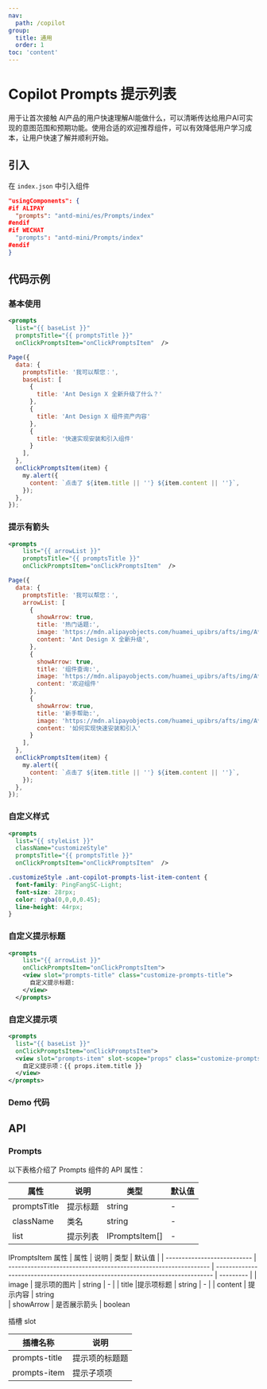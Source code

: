 ```yaml
---
nav:
  path: /copilot
group:
  title: 通用
  order: 1
toc: 'content'
---
```


# Copilot Prompts 提示列表

用于让首次接触 AI产品的用户快速理解AI能做什么，可以清晰传达给用户AI可实现的意图范围和预期功能。使用合适的欢迎推荐组件，可以有效降低用户学习成本，让用户快速了解并顺利开始。

## 引入

在 `index.json` 中引入组件

```json
"usingComponents": {
#if ALIPAY
  "prompts": "antd-mini/es/Prompts/index"
#endif
#if WECHAT
  "prompts": "antd-mini/Prompts/index"
#endif
}
```

## 代码示例

### 基本使用

```xml
<prompts 
  list="{{ baseList }}" 
  promptsTitle="{{ promptsTitle }}"
  onClickPromptsItem="onClickPromptsItem"  />
```

```javascript
Page({
  data: {
    promptsTitle: '我可以帮您：',
    baseList: [
      {
        title: 'Ant Design X 全新升级了什么？'
      },
      {
        title: 'Ant Design X 组件资产内容'
      },
      {
        title: '快速实现安装和引入组件'
      }
    ],
  },
  onClickPromptsItem(item) {
    my.alert({
      content: `点击了 ${item.title || ''} ${item.content || ''}`,
    });
  },
});
```

### 提示有箭头

```xml
<prompts 
    list="{{ arrowList }}" 
    promptsTitle="{{ promptsTitle }}"
    onClickPromptsItem="onClickPromptsItem"  />
```


```javascript
Page({
  data: {
    promptsTitle: '我可以帮您：',
    arrowList: [
      {
        showArrow: true,
        title: '热门话题:',
        image: 'https://mdn.alipayobjects.com/huamei_upibrs/afts/img/A*wJ5aRpr2q1wAAAAAAAAAAAAADkx8AQ/original',
        content: 'Ant Design X 全新升级',
      },
      {
        showArrow: true,
        title: '组件查询:',
        image: 'https://mdn.alipayobjects.com/huamei_upibrs/afts/img/A*R9L1RLo4x58AAAAAAAAAAAAADkx8AQ/original',
        content: '欢迎组件'
      },
      {
        showArrow: true,
        title: '新手帮助:',
        image: 'https://mdn.alipayobjects.com/huamei_upibrs/afts/img/A*7eRqQ4JpdccAAAAAAAAAAAAADkx8AQ/original',
        content: '如何实现快速安装和引入'
      }
    ],
  },
  onClickPromptsItem(item) {
    my.alert({
      content: `点击了 ${item.title || ''} ${item.content || ''}`,
    });
  },
});
```

### 自定义样式

```xml
<prompts 
  list="{{ styleList }}" 
  className="customizeStyle"
  promptsTitle="{{ promptsTitle }}"
  onClickPromptsItem="onClickPromptsItem"  />
```

```css
.customizeStyle .ant-copilot-prompts-list-item-content {
  font-family: PingFangSC-Light;
  font-size: 28rpx;
  color: rgba(0,0,0,0.45);
  line-height: 44rpx;
}

```

### 自定义提示标题

```xml
<prompts 
    list="{{ arrowList }}" 
    onClickPromptsItem="onClickPromptsItem">
    <view slot="prompts-title" class="customize-prompts-title">
      自定义提示标题:
    </view>
  </prompts>
```

### 自定义提示项

```xml
<prompts 
  list="{{ baseList }}" 
  onClickPromptsItem="onClickPromptsItem">
  <view slot="prompts-item" slot-scope="props" class="customize-prompts-item">
    自定义提示项：{{ props.item.title }}
  </view>
</prompts>
```

### Demo 代码

<code src='../../copilot-demo/pages/Prompts/index'></code>

## API

### Prompts

以下表格介绍了 Prompts 组件的 API 属性：

| 属性                        | 说明                                                            | 类型                                                                          | 默认值    |
| --------------------------- | --------------------------------------------------------------- | ----------------------------------------------------------------------------- | --------- |
| promptsTitle             | 提示标题                                                    | string                                                                        | -         |
| className                   | 类名                                                            | string                                                                        | -         |
| list                       | 提示列表                                                         | IPromptsItem[]                                                                        | -         |

IPromptsItem 属性
| 属性                        | 说明                                                            | 类型                                                                          | 默认值    |
| --------------------------- | --------------------------------------------------------------- | ----------------------------------------------------------------------------- | --------- |
| image             | 提示项的图片                                                    | string                                                                        | -         |
| title                   |提示项标题                                                          | string                                                                        | -         |
| content                       | 提示内容                                                         | string       
| showArrow                       | 是否展示箭头                                                    | boolean     

插槽 slot 

| 插槽名称                      | 说明               |
| --------------------------- | --------------------------------------------------------------- |
| prompts-title             | 提示项的标题题                                                    |                                                                    |
| prompts-item               | 提示子项项                                               |                                                                       | 
